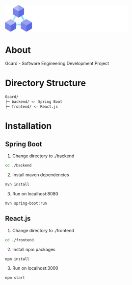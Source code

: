 <img width="400" src="https://raw.githubusercontent.com/Pasdaven/Gcard/main/frontend/public/image/banner.png">

# About
Gcard - Software Engineering Development Project

# Directory Structure

```
Gcard/
├─ backend/ <- Spring Boot
├─ frontend/ <- React.js
```

# Installation

## Spring Boot

1. Change directory to ./backend

```sh
cd ./backend
```

2. Install maven dependencies

```sh
mvn install
```

3. Run on localhost:8080

```sh
mvn spring-boot:run
```

## React.js

1. Change directory to ./frontend

```sh
cd ./frontend
```

2. Install npm packages

```sh
npm install
```

3. Run on localhost:3000

```sh
npm start
```
